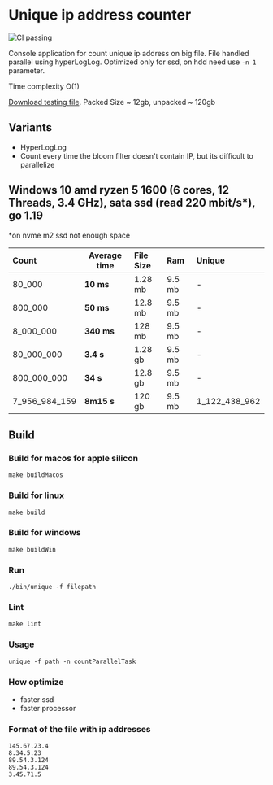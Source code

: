 # Unique ip address counter
![CI passing](https://github.com/col3name/icounter/actions/workflows/prod.yml/badge.svg)

Console application for count unique ip address on big file. File handled parallel using hyperLogLog.
Optimized only for ssd, on hdd need use `-n 1` parameter.

Time complexity O(1)

[Download testing file](https://ecwid-vgv-storage.s3.eu-central-1.amazonaws.com/ip_addresses.zip]). Packed Size ~ 12gb, unpacked ~ 120gb
## Variants
- HyperLogLog
- Count every time the bloom filter doesn't contain IP, but its difficult to parallelize

## Windows 10 amd ryzen 5 1600 (6 cores, 12 Threads, 3.4 GHz), sata ssd (read 220 mbit/s*), go 1.19 

*on nvme m2 ssd not enough space

| Count         |  Average time  | File Size      | Ram        | Unique            |
|:------------- |----------------|:---------------|:-----------|:------------------|
| 80_000        |   **10   ms**  |  1.28 mb       |  9.5 mb    |  -                |
| 800_000       |   **50   ms**  |  12.8 mb       |  9.5 mb    |  -                |
| 8_000_000     |   **340  ms**  |  128  mb       |  9.5 mb    |  -                |
| 80_000_000    |   **3.4  s**   |  1.28 gb       |  9.5 mb    |  -                |
| 800_000_000   |   **34   s**   |  12.8 gb       |  9.5 mb    |  -                |
| 7_956_984_159 |   **8m15 s**   |  120  gb       |  9.5 mb    |  1_122_438_962    |

## Build
### Build for macos for apple silicon
`make buildMacos`
### Build for linux
`make build`
### Build for windows
`make buildWin`

### Run 
`./bin/unique -f filepath`

### Lint 
`make lint`

### Usage
`unique -f path -n countParallelTask`

### How optimize
- faster ssd
- faster processor

### Format of the file with ip addresses

```
145.67.23.4
8.34.5.23
89.54.3.124
89.54.3.124
3.45.71.5
```
